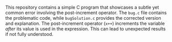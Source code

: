 This repository contains a simple C program that showcases a subtle yet common error involving the post-increment operator.  The `bug.c` file contains the problematic code, while `bugSolution.c` provides the corrected version and explanation. The post-increment operator (`x++`) increments the variable *after* its value is used in the expression. This can lead to unexpected results if not fully understood.
